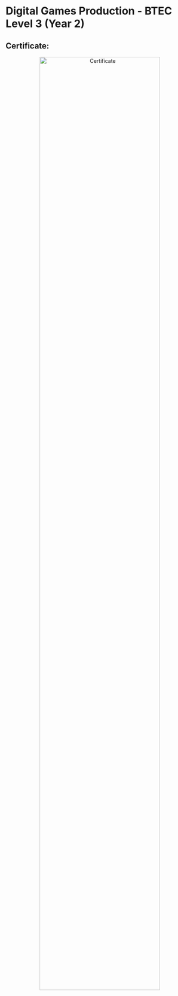 <h1>Digital Games Production - BTEC Level 3 (Year 2)</h1>

<h2>Certificate:</h2>

<p align="center">
<img src="https://cdn.imgpile.com/f/Hcj3lK6_xl.jpg" height="80%" width="80%" alt="Certificate"/>
<br />
<br />
